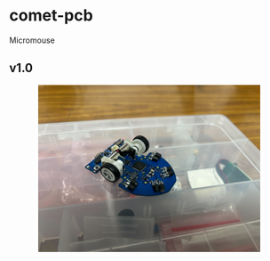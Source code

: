 # comet-pcb
Micromouse

## v1.0
<div style="text-align: center;">
    <img src="./doc/comet_v1_view.jpg" width="400">
</div>
